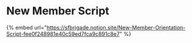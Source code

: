 # New Member Script

{% embed url="https://sfbrigade.notion.site/New-Member-Orientation-Script-fee0f248981e40c59ed7fca9c891c8e7" %}
